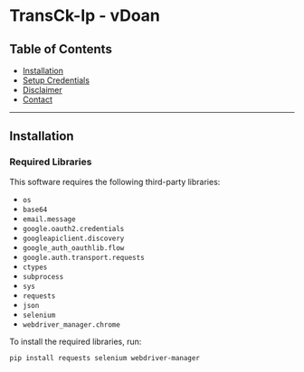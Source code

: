 # TransCk-Ip - vDoan

## Table of Contents
- [Installation](#installation)
- [Setup Credentials](#setup-credentials)
- [Disclaimer](#disclaimer)
- [Contact](#contact)

---

## Installation

### Required Libraries
This software requires the following third-party libraries:
- `os`
- `base64`
- `email.message`
- `google.oauth2.credentials`
- `googleapiclient.discovery`
- `google_auth_oauthlib.flow`
- `google.auth.transport.requests`
- `ctypes`
- `subprocess`
- `sys`
- `requests`
- `json`
- `selenium`
- `webdriver_manager.chrome`

To install the required libraries, run:

```bash
pip install requests selenium webdriver-manager
